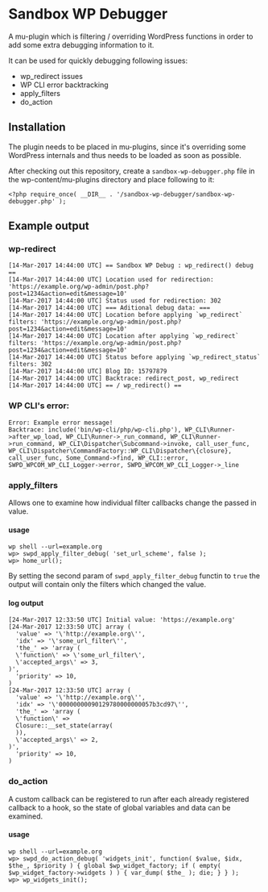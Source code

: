 # Sandbox WP Debugger

A mu-plugin which is filtering / overriding WordPress functions in order to add some extra debugging information to it.

It can be used for quickly debugging following issues:

* wp_redirect issues
* WP CLI error backtracking
* apply_filters
* do_action

## Installation

The plugin needs to be placed in mu-plugins, since it's overriding some WordPress internals and thus needs to be loaded as soon as possible.

After checking out this repository, create a `sandbox-wp-debugger.php` file in the wp-content/mu-plugins directory and place following to it:

```
<?php require_once( __DIR__ . '/sandbox-wp-debugger/sandbox-wp-debugger.php' );
```

## Example output

### wp-redirect

```
[14-Mar-2017 14:44:00 UTC] == Sandbox WP Debug : wp_redirect() debug ==
[14-Mar-2017 14:44:00 UTC] Location used for redirection: 'https://example.org/wp-admin/post.php?post=1234&action=edit&message=10'
[14-Mar-2017 14:44:00 UTC] Status used for redirection: 302
[14-Mar-2017 14:44:00 UTC] === Aditional debug data: ===
[14-Mar-2017 14:44:00 UTC] Location before applying `wp_redirect` filters: 'https://example.org/wp-admin/post.php?post=1234&action=edit&message=10'
[14-Mar-2017 14:44:00 UTC] Location after applying `wp_redirect` filters: 'https://example.org/wp-admin/post.php?post=1234&action=edit&message=10'
[14-Mar-2017 14:44:00 UTC] Status before applying `wp_redirect_status` filters: 302
[14-Mar-2017 14:44:00 UTC] Blog ID: 15797879
[14-Mar-2017 14:44:00 UTC] Backtrace: redirect_post, wp_redirect
[14-Mar-2017 14:44:00 UTC] == / wp_redirect() ==
```

### WP CLI's error:

```
Error: Example error message!
Backtrace: include('bin/wp-cli/php/wp-cli.php'), WP_CLI\Runner->after_wp_load, WP_CLI\Runner->_run_command, WP_CLI\Runner->run_command, WP_CLI\Dispatcher\Subcommand->invoke, call_user_func, WP_CLI\Dispatcher\CommandFactory::WP_CLI\Dispatcher\{closure}, call_user_func, Some_Command->find, WP_CLI::error, SWPD_WPCOM_WP_CLI_Logger->error, SWPD_WPCOM_WP_CLI_Logger->_line
```

### apply_filters

Allows one to examine how individual filter callbacks change the passed in value.

#### usage

```
wp shell --url=example.org
wp> swpd_apply_filter_debug( 'set_url_scheme', false );
wp> home_url();
```

By setting the second param of `swpd_apply_filter_debug` functin to `true` the output will contain only the filters which changed the value.

#### log output

```
[24-Mar-2017 12:33:50 UTC] Initial value: 'https://example.org'
[24-Mar-2017 12:33:50 UTC] array (
  'value' => '\'http://example.org\'',
  'idx' => '\'some_url_filter\'',
  'the_' => 'array (
  \'function\' => \'some_url_filter\',
  \'accepted_args\' => 3,
)',
  'priority' => 10,
)
[24-Mar-2017 12:33:50 UTC] array (
  'value' => '\'http://example.org\'',
  'idx' => '\'00000000090129780000000057b3cd97\'',
  'the_' => 'array (
  \'function\' =>
  Closure::__set_state(array(
  )),
  \'accepted_args\' => 2,
)',
  'priority' => 10,
)
```

### do_action

A custom callback can be registered to run after each already registered callback to a hook, so the state of global variables and data can be examined.

#### usage

```
wp shell --url=example.org
wp> swpd_do_action_debug( 'widgets_init', function( $value, $idx, $the_, $priority ) { global $wp_widget_factory; if ( empty( $wp_widget_factory->widgets ) ) { var_dump( $the_ ); die; } } );
wp> wp_widgets_init();
```
